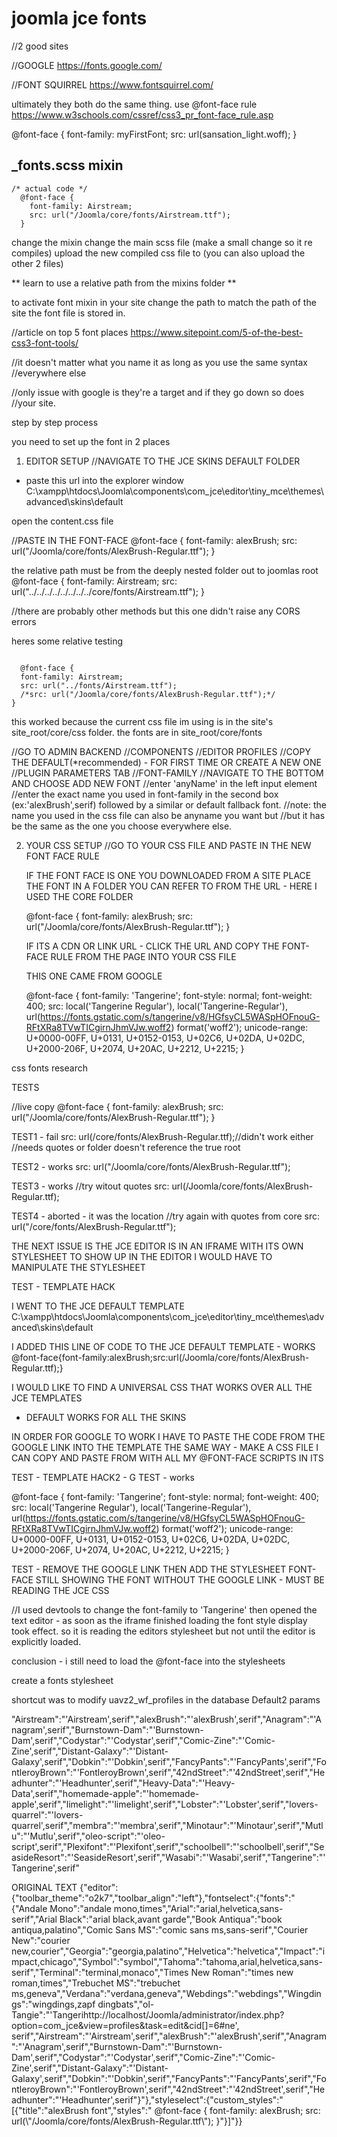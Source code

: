 # joomla jce fonts
//2 good sites

//GOOGLE
https://fonts.google.com/

//FONT SQUIRREL
https://www.fontsquirrel.com/

ultimately they both do the same thing.  use @font-face rule
https://www.w3schools.com/cssref/css3_pr_font-face_rule.asp

@font-face {
    font-family: myFirstFont;
    src: url(sansation_light.woff);
}

## _fonts.scss mixin
```
/* actual code */
  @font-face {
    font-family: Airstream;
    src: url("/Joomla/core/fonts/Airstream.ttf");
  }
 ```

 change the mixin
 change the main scss file (make a small change so it re compiles)
 upload the new compiled css file to (you can also upload the other 2 files)

 ** learn to use a relative path from the mixins folder **

 to activate font mixin in your site
 change the path to match the path of the site the font file is stored in.

//article on top 5 font places
https://www.sitepoint.com/5-of-the-best-css3-font-tools/

//it doesn't matter what you name it as long as you use the same syntax
//everywhere else


//only issue with google is they're a target and if they go down so does
//your site.


step by step process

you need to set up the font in 2 places

1. EDITOR SETUP
//NAVIGATE TO THE JCE SKINS DEFAULT FOLDER
- paste this url into the explorer window
C:\xampp\htdocs\Joomla\components\com_jce\editor\tiny_mce\themes\advanced\skins\default

open the content.css file


//PASTE IN THE FONT-FACE
  @font-face {
    font-family: alexBrush;
    src: url("/Joomla/core/fonts/AlexBrush-Regular.ttf");
  }

  the relative path must be from the deeply nested folder out to joomlas root
    @font-face {
    font-family: Airstream;
    src: url("../../../../../../../../core/fonts/Airstream.ttf");
  }

  //there are probably other methods but this one didn't raise any CORS errors

  heres some relative testing

  ```

    @font-face {
    font-family: Airstream;
    src: url("../fonts/Airstream.ttf");
    /*src: url("/Joomla/core/fonts/AlexBrush-Regular.ttf");*/
  }

  ```
  this worked because the current css file im using is in the site's site_root/core/css folder.  the fonts are in site_root/core/fonts


  //GO TO ADMIN BACKEND
  //COMPONENTS
  //EDITOR PROFILES
  //COPY THE DEFAULT(*recommended) - FOR FIRST TIME OR CREATE A NEW ONE
  //PLUGIN PARAMETERS TAB
  //FONT-FAMILY
  //NAVIGATE TO THE BOTTOM AND CHOOSE ADD NEW FONT
  //enter 'anyName' in the left input element
  //enter the exact name you used in font-family in the second box (ex:'alexBrush',serif) followed by a similar or default fallback font.
  //note: the name you used in the css file can also be anyname you want but
  //but it has be the same as the one you choose everywhere else.

2. YOUR CSS SETUP
	//GO TO YOUR CSS FILE AND PASTE IN THE NEW FONT FACE RULE

	IF THE FONT FACE IS ONE YOU DOWNLOADED FROM A SITE PLACE THE FONT
	IN A FOLDER YOU CAN REFER TO FROM THE URL - HERE I USED THE CORE FOLDER

	@font-face {
		font-family: alexBrush;
		src: url("/Joomla/core/fonts/AlexBrush-Regular.ttf");
	}

	IF ITS A CDN OR LINK URL - CLICK THE URL AND COPY THE FONT-FACE RULE
	FROM THE PAGE INTO YOUR CSS FILE

	THIS ONE CAME FROM GOOGLE
	<link rel="stylesheet"
          href="https://fonts.googleapis.com/css?family=Tangerine">

	@font-face {
		font-family: 'Tangerine';
		font-style: normal;
		font-weight: 400;
		src: local('Tangerine Regular'), local('Tangerine-Regular'), url(https://fonts.gstatic.com/s/tangerine/v8/HGfsyCL5WASpHOFnouG-RFtXRa8TVwTICgirnJhmVJw.woff2) format('woff2');
		unicode-range: U+0000-00FF, U+0131, U+0152-0153, U+02C6, U+02DA, U+02DC, 	U+2000-206F, U+2074, U+20AC, U+2212, U+2215;
	}


css fonts research


TESTS

//live copy
  @font-face {
    font-family: alexBrush;
    src: url("/Joomla/core/fonts/AlexBrush-Regular.ttf");
  }

TEST1 - fail
      src: url(/core/fonts/AlexBrush-Regular.ttf);//didn't work either
	  //needs quotes or folder doesn't reference the true root

TEST2 - works
    src: url("/Joomla/core/fonts/AlexBrush-Regular.ttf");

TEST3 - works
	//try witout quotes
	src: url(/Joomla/core/fonts/AlexBrush-Regular.ttf);

TEST4 - aborted - it was the location
	//try again with quotes from core
	src: url("/core/fonts/AlexBrush-Regular.ttf");

THE NEXT ISSUE IS THE JCE EDITOR IS IN AN IFRAME WITH ITS OWN STYLESHEET
TO SHOW UP IN THE EDITOR I WOULD HAVE TO MANIPULATE THE STYLESHEET

TEST - TEMPLATE HACK

I WENT TO THE JCE DEFAULT TEMPLATE
C:\xampp\htdocs\Joomla\components\com_jce\editor\tiny_mce\themes\advanced\skins\default

I ADDED THIS LINE OF CODE TO THE JCE DEFAULT TEMPLATE - WORKS
@font-face{font-family:alexBrush;src:url(/Joomla/core/fonts/AlexBrush-Regular.ttf);}

I WOULD LIKE TO FIND A UNIVERSAL CSS THAT WORKS OVER ALL THE JCE TEMPLATES
- DEFAULT WORKS FOR ALL THE SKINS

IN ORDER FOR GOOGLE TO WORK I HAVE TO PASTE THE CODE FROM THE GOOGLE LINK INTO THE TEMPLATE THE SAME WAY - MAKE A CSS FILE I CAN COPY AND PASTE FROM WITH ALL MY @FONT-FACE SCRIPTS IN ITS


TEST - TEMPLATE HACK2 - G TEST - works

@font-face {
  font-family: 'Tangerine';
  font-style: normal;
  font-weight: 400;
  src: local('Tangerine Regular'), local('Tangerine-Regular'), url(https://fonts.gstatic.com/s/tangerine/v8/HGfsyCL5WASpHOFnouG-RFtXRa8TVwTICgirnJhmVJw.woff2) format('woff2');
  unicode-range: U+0000-00FF, U+0131, U+0152-0153, U+02C6, U+02DA, U+02DC, U+2000-206F, U+2074, U+20AC, U+2212, U+2215;
}

TEST - REMOVE THE GOOGLE LINK THEN ADD THE STYLESHEET FONT-FACE
STILL SHOWING THE FONT WITHOUT THE GOOGLE LINK - MUST BE READING THE JCE CSS

//I used devtools to change the font-family to 'Tangerine' then opened
the text editor - as soon as the iframe finished loading the font style
display took effect.  so it is reading the editors stylesheet but not until
the editor is explicitly loaded.

conclusion - i still need to load the @font-face into the stylesheets

create a fonts stylesheet

shortcut was to modify uavz2_wf_profiles in the database
Default2 params

\"Airstream\":\"'Airstream',serif\",\"alexBrush\":\"'alexBrush',serif\",\"Anagram\":\"'Anagram',serif\",\"Burnstown-Dam\":\"'Burnstown-Dam',serif\",\"Codystar\":\"'Codystar',serif\",\"Comic-Zine\":\"'Comic-Zine',serif\",\"Distant-Galaxy\":\"'Distant-Galaxy',serif\",\"Dobkin\":\"'Dobkin',serif\",\"FancyPants\":\"'FancyPants',serif\",\"FontleroyBrown\":\"'FontleroyBrown',serif\",\"42ndStreet\":\"'42ndStreet',serif\",\"Headhunter\":\"'Headhunter',serif\",\"Heavy-Data\":\"'Heavy-Data',serif\",\"homemade-apple\":\"'homemade-apple',serif\",\"limelight\":\"'limelight',serif\",\"Lobster\":\"'Lobster',serif\",\"lovers-quarrel\":\"'lovers-quarrel',serif\",\"membra\":\"'membra',serif\",\"Minotaur\":\"'Minotaur',serif\",\"Mutlu\":\"'Mutlu',serif\",\"oleo-script\":\"'oleo-script',serif\",\"Plexifont\":\"'Plexifont',serif\",\"schoolbell\":\"'schoolbell',serif\",\"SeasideResort\":\"'SeasideResort',serif\",\"Wasabi\":\"'Wasabi',serif\",\"Tangerine\":\"'Tangerine',serif\"

ORIGINAL TEXT
{"editor":{"toolbar_theme":"o2k7","toolbar_align":"left"},"fontselect":{"fonts":"{\"Andale Mono\":\"andale mono,times\",\"Arial\":\"arial,helvetica,sans-serif\",\"Arial Black\":\"arial black,avant garde\",\"Book Antiqua\":\"book antiqua,palatino\",\"Comic Sans MS\":\"comic sans ms,sans-serif\",\"Courier New\":\"courier new,courier\",\"Georgia\":\"georgia,palatino\",\"Helvetica\":\"helvetica\",\"Impact\":\"impact,chicago\",\"Symbol\":\"symbol\",\"Tahoma\":\"tahoma,arial,helvetica,sans-serif\",\"Terminal\":\"terminal,monaco\",\"Times New Roman\":\"times new roman,times\",\"Trebuchet MS\":\"trebuchet ms,geneva\",\"Verdana\":\"verdana,geneva\",\"Webdings\":\"webdings\",\"Wingdings\":\"wingdings,zapf dingbats\",\"ol-Tangie\":\"'Tangerihttp:\/\/localhost\/Joomla\/administrator\/index.php?option=com_jce&view=profiles&task=edit&cid[]=6#ne', serif\",\"Airstream\":\"'Airstream',serif\",\"alexBrush\":\"'alexBrush',serif\",\"Anagram\":\"'Anagram',serif\",\"Burnstown-Dam\":\"'Burnstown-Dam',serif\",\"Codystar\":\"'Codystar',serif\",\"Comic-Zine\":\"'Comic-Zine',serif\",\"Distant-Galaxy\":\"'Distant-Galaxy',serif\",\"Dobkin\":\"'Dobkin',serif\",\"FancyPants\":\"'FancyPants',serif\",\"FontleroyBrown\":\"'FontleroyBrown',serif\",\"42ndStreet\":\"'42ndStreet',serif\",\"Headhunter\":\"'Headhunter',serif\"}"},"styleselect":{"custom_styles":"[{\"title\":\"alexBrush font\",\"styles\":\"  @font-face {     font-family: alexBrush;     src: url(\\\"\/Joomla\/core\/fonts\/AlexBrush-Regular.ttf\\\");   }\"}]"}}
